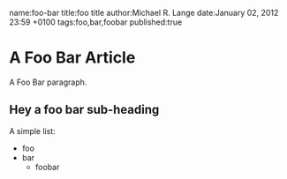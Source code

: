 name:foo-bar
title:foo title
author:Michael R. Lange
date:January 02, 2012 23:59 +0100
tags:foo,bar,foobar
published:true

# A Foo Bar Article

A Foo Bar paragraph.

## Hey a foo bar sub-heading

A simple list:

* foo
* bar
    * foobar
